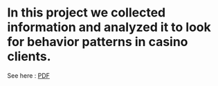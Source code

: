 # In this project we collected information and analyzed it to look for behavior patterns in casino clients. 

See here : [PDF](Casino.pdf)
